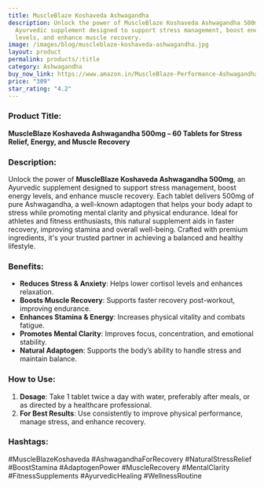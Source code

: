 ```yaml
---
title: MuscleBlaze Koshaveda Ashwagandha
description: Unlock the power of MuscleBlaze Koshaveda Ashwagandha 500mg, an
  Ayurvedic supplement designed to support stress management, boost energy
  levels, and enhance muscle recovery.
image: /images/blog/muscleblaze-koshaveda-ashwagandha.jpg
layout: product
permalink: products/:title
category: Ashwagandha
buy_now_link: https://www.amazon.in/MuscleBlaze-Performance-Ashwagandha-Standardized-Withanolides/dp/B08KZX1SF2/ref=sr_1_15?crid=1GYTAEQXSPQJD&tag=ayushmonk-21
price: "309"
star_rating: "4.2"
---
```

### Product Title:
**MuscleBlaze Koshaveda Ashwagandha 500mg – 60 Tablets for Stress Relief, Energy, and Muscle Recovery**

### Description:
Unlock the power of **MuscleBlaze Koshaveda Ashwagandha 500mg**, an Ayurvedic supplement designed to support stress management, boost energy levels, and enhance muscle recovery. Each tablet delivers 500mg of pure Ashwagandha, a well-known adaptogen that helps your body adapt to stress while promoting mental clarity and physical endurance. Ideal for athletes and fitness enthusiasts, this natural supplement aids in faster recovery, improving stamina and overall well-being. Crafted with premium ingredients, it's your trusted partner in achieving a balanced and healthy lifestyle.

### Benefits:
- **Reduces Stress & Anxiety**: Helps lower cortisol levels and enhances relaxation.
- **Boosts Muscle Recovery**: Supports faster recovery post-workout, improving endurance.
- **Enhances Stamina & Energy**: Increases physical vitality and combats fatigue.
- **Promotes Mental Clarity**: Improves focus, concentration, and emotional stability.
- **Natural Adaptogen**: Supports the body’s ability to handle stress and maintain balance.

### How to Use:
1. **Dosage**: Take 1 tablet twice a day with water, preferably after meals, or as directed by a healthcare professional.
2. **For Best Results**: Use consistently to improve physical performance, manage stress, and enhance recovery.

### Hashtags:
#MuscleBlazeKoshaveda #AshwagandhaForRecovery #NaturalStressRelief #BoostStamina #AdaptogenPower #MuscleRecovery #MentalClarity #FitnessSupplements #AyurvedicHealing #WellnessRoutine
